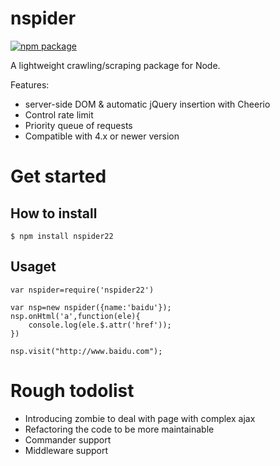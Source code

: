 # nspider

[![npm package](https://nodei.co/npm/nspider22.png?downloads=true&downloadRank=true&stars=true)](https://nodei.co/npm/nspider22/)


A lightweight crawling/scraping package for Node.

Features:

 * server-side DOM & automatic jQuery insertion with Cheerio
 * Control rate limit
 * Priority queue of requests
 * Compatible with 4.x or newer version

# Get started

## How to install

	$ npm install nspider22

## Usaget

```
var nspider=require('nspider22')

var nsp=new nspider({name:'baidu'});
nsp.onHtml('a',function(ele){
	console.log(ele.$.attr('href'));
})

nsp.visit("http://www.baidu.com");
```

# Rough todolist

 * Introducing zombie to deal with page with complex ajax
 * Refactoring the code to be more maintainable
 * Commander support
 * Middleware support


